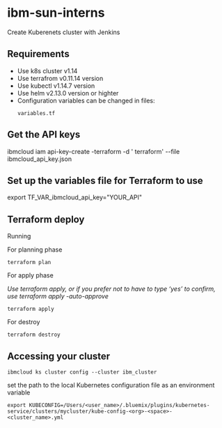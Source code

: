 # ibm-sun-interns

Create Kuberenets cluster with Jenkins

## Requirements
* Use k8s cluster v1.14
* Use terrafrom v0.11.14 version
* Use kubectl v1.14.7 version
* Use helm v2.13.0 version or highter
* Configuration variables can be changed in files:
  ```shell
  variables.tf
  ```

## Get the API keys

ibmcloud iam api-key-create <YOURNAME>-terraform -d '<YOURNAME> terraform' --file ibmcloud_api_key.json

## Set up the variables file for Terraform to use

export TF_VAR_ibmcloud_api_key="YOUR_API"


## Terraform deploy

Running

For planning phase

```shell
terraform plan
```

For apply phase

_Use terraform apply, or if you prefer not to have to type ‘yes’ to confirm, use terraform apply -auto-approve_

```shell
terraform apply
```

For destroy

```shell
terraform destroy
```

## Accessing your cluster

```
ibmcloud ks cluster config --cluster ibm_cluster
```

set the path to the local Kubernetes configuration file as an environment variable

 ```
export KUBECONFIG=/Users/<user_name>/.bluemix/plugins/kubernetes-service/clusters/mycluster/kube-config-<org>-<space>-<cluster_name>.yml
 ```
